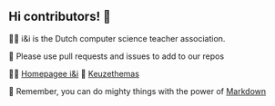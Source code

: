 ## Hi contributors! 👋

🙋‍♀️ i&i is the Dutch computer science teacher association.

🌈 Please use pull requests and issues to add to our repos

👩‍💻 [Homepagee i&i](www.ieni.org)
🍿 [Keuzethemas](www.keuzethemas.nl)

🧙 Remember, you can do mighty things with the power of [Markdown](https://docs.github.com/github/writing-on-github/getting-started-with-writing-and-formatting-on-github/basic-writing-and-formatting-syntax)
